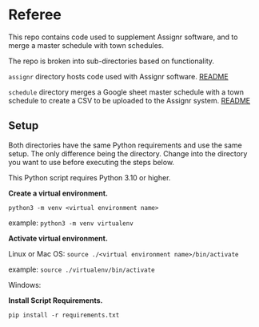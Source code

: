 # Referee

This repo contains code used to supplement Assignr software, and to merge a master schedule with town schedules.

The repo is broken into sub-directories based on functionality.

`assignr` directory hosts code used with Assignr software. [README](assignr/README.md)

`schedule` directory merges a Google sheet master schedule with a town schedule to create a CSV to be uploaded to the Assignr system. [README](schedule/README.md)


## Setup

Both directories have the same Python requirements and use the same setup. The only difference being the directory. Change into the directory you want to use before executing the steps below.

This Python script requires Python 3.10 or higher.

**Create a virtual environment.** 

`python3 -m venv <virtual environment name>`

example: `python3 -m venv virtualenv`

**Activate virtual environment.**

Linux or Mac OS: `source ./<virtual environment name>/bin/activate`

example: `source ./virtualenv/bin/activate`

Windows: 

**Install Script Requirements.**

`pip install -r requirements.txt`
